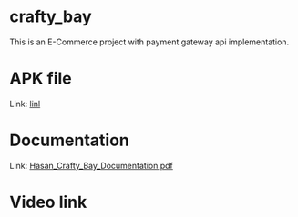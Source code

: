 # crafty_bay

This is an E-Commerce project with payment gateway api implementation.

# APK file 
Link: [linl](https://drive.google.com/file/d/1HAZjpmwKCssXxOJjidWX7Ho0qvHPbLJo/view?usp=sharing)

# Documentation 
Link: [Hasan_Crafty_Bay_Documentation.pdf](https://github.com/HasanJuned/Crafty_Bay/files/13189860/Hasan_Crafty_Bay_Documentation.pdf)


# Video link
